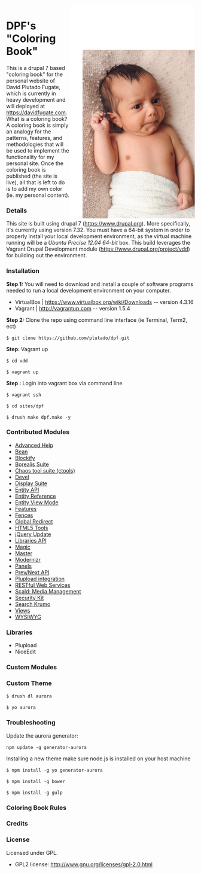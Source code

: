 <img alt="hayaan fugate" src="/docs/hayaan-smirk.jpg" align="right">

DPF's "Coloring Book"
===
This is a drupal 7 based "coloring book" for the personal website of David Plutado Fugate, which is currently in heavy development and will deployed at https://davidfugate.com.  What is a coloring book?  A coloring book is simply an analogy for the patterns, features, and methodologies that will be used to implement the functionality for my personal site.  Once the coloring book is published (the site is live), all that is left to do is to add my own color (ie. my personal content).


### Details
This site is built using drupal 7 (https://www.drupal.org).  More specifically, it's currently using version 7.32.  You must have a 64-bit system in order to properly install your local development environment, as the virtual machine running will be a _Ubuntu Precise 12.04 64-bit_ box.  This build leverages the Vagrant Drupal Development module (https://www.drupal.org/project/vdd) for building out the environment.


### Installation
<b>Step 1: </b>You will need to download and install a couple of software programs needed to run a local development environment on your computer.
- VirtualBox | https://www.virtualbox.org/wiki/Downloads -- version 4.3.16
- Vagrant | http://vagrantup.com -- version 1.5.4

<b>Step 2: </b>Clone the repo using command line interface (ie Terminal, Term2, ect) <br/>
<pre><code>$ git clone https://github.com/plutado/dpf.git</code></pre>

<b>Step: </b>Vagrant up <br/>
<pre><code>$ cd vdd</code></pre>
<pre><code>$ vagrant up</code></pre>

<b>Step :</b> Login into vagrant box via command line
<pre><code>$ vagrant ssh</code></pre>

<pre><code>$ cd sites/dpf</code></pre>
<pre><code>$ drush make dpf.make -y</code></pre>


### Contributed Modules
- <a href="https://www.drupal.org/project/advanced_help">Advanced Help</a>
- <a href="https://www.drupal.org/project/bean">Bean</a>
- <a href="https://www.drupal.org/project/blockify">Blockify</a>
- <a href="https://www.drupal.org/project/borealis">Borealis Suite</a>
- <a href="https://www.drupal.org/project/ctools">Chaos tool suite (ctools)</a>
- <a href="https://www.drupal.org/project/devel">Devel</a>
- <a href="https://www.drupal.org/project/ds">Display Suite</a>
- <a href="https://www.drupal.org/project/entity">Entity API</a>
- <a href="https://www.drupal.org/project/entityreference">Entity Reference</a>
- <a href="https://www.drupal.org/project/entity_view_mode">Entity View Mode</a>
- <a href="https://www.drupal.org/project/features">Features</a>
- <a href="https://www.drupal.org/project/fences">Fences</a>
- <a href="https://www.drupal.org/project/globalredirect">Global Redirect</a>
- <a href="https://www.drupal.org/project/html5_tools">HTML5 Tools</a>
- <a href="https://www.drupal.org/project/jquery_update">jQuery Update</a>
- <a href="https://www.drupal.org/project/libraries">Libraries API</a>
- <a href="https://www.drupal.org/project/magic">Magic</a>
- <a href="https://www.drupal.org/project/master">Master</a>
- <a href="https://www.drupal.org/project/modernizr">Modernizr</a>
- <a href="https://www.drupal.org/project/panels">Panels</a>
- <a href="https://www.drupal.org/project/prev_next">Prev/Next API</a>
- <a href="https://www.drupal.org/project/plupload">Plupload integration</a>
- <a href="https://www.drupal.org/project/restws">RESTful Web Services</a>
- <a href="https://www.drupal.org/project/scald">Scald: Media Management</a>
- <a href="https://www.drupal.org/project/seckit">Security Kit</a>
- <a href="https://www.drupal.org/project/search_krumo">Search Krumo</a>
- <a href="https://www.drupal.org/project/views">Views</a>
- <a href="https://www.drupal.org/project/wysiwyg">WYSIWYG</a> 

### Libraries
- Plupload
- NiceEdit

### Custom Modules


### Custom Theme
<pre><code>$ drush dl aurora</code></pre>
<pre><code>$ yo aurora</code></pre>


### Troubleshooting

Update the aurora generator: 
<pre><code>npm update -g generator-aurora</code></pre>

Installing a new theme
make sure node.js is installed on your host machine

<pre><code>$ npm install -g yo generator-aurora</code></pre>
<pre><code>$ npm install -g bower</code></pre>
<pre><code>$ npm install -g gulp</code></pre>


### Coloring Book Rules


### Credits


### License

Licensed under GPL.

- GPL2 license: http://www.gnu.org/licenses/gpl-2.0.html
